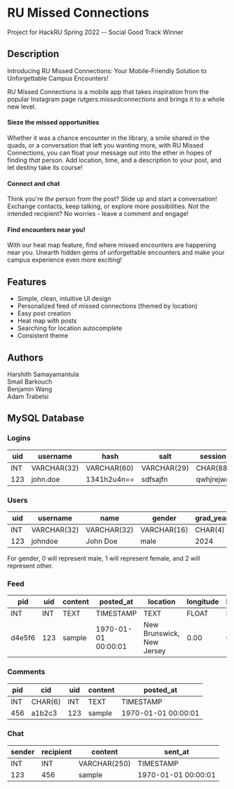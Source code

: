 # RU Missed Connections
Project for HackRU Spring 2022 -- Social Good Track Winner

## Description
Introducing RU Missed Connections: Your Mobile-Friendly Solution to Unforgettable Campus Encounters!

RU Missed Connections is a mobile app that takes inspiration from the popular Instagram page _rutgers.missedconnections_ and brings it to a whole new level.

#### Sieze the missed opportunities
Whether it was a chance encounter in the library, a smile shared in the quads, or a conversation that left you wanting more, with RU Missed Connections, you can float your message out into the ether in hopes of finding *that* person.  Add location, time, and a description to your post, and let destiny take its course!
#### Connect and chat
Think you're *the* person from the post? Slide up and start a conversation! Exchange contacts, keep talking, or explore more possibilities. Not the intended recipient? No worries - leave a comment and engage!
#### Find encounters near you!
With our heat map feature, find where missed encounters are happening near you. Unearth hidden gems of unforgettable encounters and make your campus experience even more exciting!

## Features
- Simple, clean, intuitive UI design
- Personalized feed of missed connections (themed by location)
- Easy post creation
- Heat map with posts
- Searching for location autocomplete
- Consistent theme

## Authors
Harshith Samayamantula  
Smail Barkouch  
Benjamin Wang  
Adam Trabelsi

## MySQL Database

### Logins
| uid | username | hash | salt | session |
| --- | --- | --- | --- | --- |
| INT | VARCHAR(32) | VARCHAR(60) | VARCHAR(29) | CHAR(88) |
| 123 | john.doe | 1341h2u4n== | sdfsajfn | qwhjrejwq |

### Users
| uid | username | name | gender | grad_year |
| --- | --- | --- | --- | --- |
| INT | VARCHAR(32) | VARCHAR(32) | VARCHAR(16) | CHAR(4) |
| 123 | johndoe | John Doe | male | 2024 |

For gender, 0 will represent male, 1 will represent female, and 2 will represent other.

### Feed
| pid | uid | content | posted_at | location | longitude | latitude |
| --- | --- | --- | --- | --- | --- | --- |
| INT | INT | TEXT | TIMESTAMP | TEXT | FLOAT | FLOAT |
| d4e5f6 | 123 | sample | 1970-01-01 00:00:01 | New Brunswick, New Jersey | 0.00 | 0.00

### Comments
| pid | cid | uid | content  | posted_at |
| --- | --- | --- | ---- | --------- |
| INT | CHAR(6) | INT | TEXT | TIMESTAMP |
| 456 | a1b2c3 | 123 | sample | 1970-01-01 00:00:01 |

### Chat
| sender | recipient | content | sent_at |
| --- | --- | --- | --- |
| INT | INT | VARCHAR(250) | TIMESTAMP |
| 123 | 456 | sample | 1970-01-01 00:00:01 |